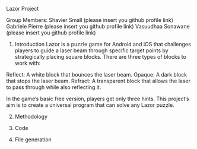 Lazor Project 

Group Members:
Shavier Small (please insert you github profile link)
Gabriele Pierre (please insert you github profile link)
Vasuudhaa Sonawane (please insert you github profile link)



1. Introduction
Lazor is a puzzle game for Android and iOS that challenges players to guide a laser beam through specific target points by strategically placing square blocks. There are three types of blocks to work with:

Reflect: A white block that bounces the laser beam.
Opaque: A dark block that stops the laser beam.
Refract: A transparent block that allows the laser to pass through while also reflecting it.

In the game’s basic free version, players get only three hints. This project’s aim is to create a universal program that can solve any Lazor puzzle.


2. Methodology

3. Code

4. File generation



   
